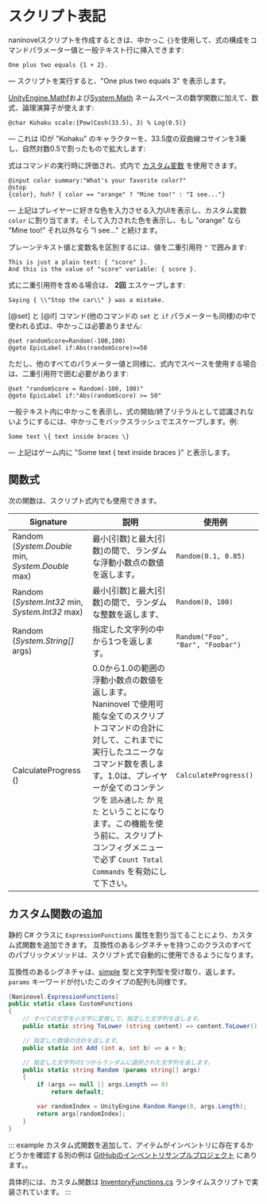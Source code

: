 ﻿# スクリプト表記

naninovelスクリプトを作成するときは、中かっこ `{}`を使用して、式の構成をコマンドパラメーター値と一般テキスト行に挿入できます:

```nani
One plus two equals {1 + 2}.
```

— スクリプトを実行すると、"One plus two equals 3" を表示します。

[UnityEngine.Mathf](https://docs.unity3d.com/ScriptReference/Mathf.html)および[System.Math](https://docs.microsoft.com/en-us/dotnet/api/system.math#methods) ネームスペースの数学関数に加えて、数式、論理演算子が使えます:

```nani
@char Kohaku scale:{Pow(Cosh(33.5), 3) % Log(0.5)}
```
— これは IDが "Kohaku" のキャラクターを、33.5度の双曲線コサインを3乗し、自然対数0.5で割ったもので拡大します:

式はコマンドの実行時に評価され、式内で [カスタム変数](/ja/guide/custom-variables.md) を使用できます。

```nani
@input color summary:"What's your favorite color?"
@stop
{color}, huh? { color == "orange" ? "Mine too!" : "I see..."}
```

— 上記はプレイヤーに好きな色を入力させる入力UIを表示し、カスタム変数 `color` に割り当てます。そして入力された色を表示し、もし "orange" なら "Mine too!" それ以外なら "I see..." と続けます。

プレーンテキスト値と変数名を区別するには、値を二重引用符 `"` で囲みます:

```nani
This is just a plain text: { "score" }.
And this is the value of "score" variable: { score }.
```
式に二重引用符を含める場合は、 **2回** エスケープします:

```nani
Saying { \\"Stop the car\\" } was a mistake.
```

[@set] と [@if] コマンド(他のコマンドの `set` と `if` パラメーターも同様)の中で使われる式は、中かっこは必要ありません:

```nani
@set randomScore=Random(-100,100)
@goto EpicLabel if:Abs(randomScore)>=50
```

ただし、他のすべてのパラメーター値と同様に、式内でスペースを使用する場合は、二重引用符で囲む必要があります:

```nani
@set "randomScore = Random(-100, 100)"
@goto EpicLabel if:"Abs(randomScore) >= 50"
```

一般テキスト内に中かっこを表示し、式の開始/終了リテラルとして認識されないようにするには、中かっこをバックスラッシュでエスケープします。例:

```nani
Some text \{ text inside braces \}
```

— 上記はゲーム内に "Some text { text inside braces }" と表示します。

## 関数式

次の関数は、スクリプト式内でも使用できます。

<div class="config-table">

Signature | 説明 | 使用例
--- | --- | ---
Random (*System.Double* min, *System.Double* max) | 最小[引数]と最大[引数]の間で、ランダムな浮動小数点の数値を返します。| `Random(0.1, 0.85)`
Random (*System.Int32* min, *System.Int32* max) | 最小[引数]と最大[引数]の間で、ランダムな整数を返します、 | `Random(0, 100)`
Random (*System.String[]* args) | 指定した文字列の中から1つを返します。 | `Random("Foo", "Bar", "Foobar")`
CalculateProgress () | 0.0から1.0の範囲の浮動小数点の数値を返します。Naninovel で使用可能な全てのスクリプトコマンドの合計に対して、これまでに実行したユニークなコマンド数を表します。1.0は、プレイヤーが全てのコンテンツを `読み通した` か `見た` ということになります。この機能を使う前に、スクリプトコンフィグメニューで必ず `Count Total Commands` を有効にして下さい。 | `CalculateProgress()`

</div>

## カスタム関数の追加

静的 C# クラスに `ExpressionFunctions` 属性を割り当てることにより、カスタム式関数を追加できます。 互換性のあるシグネチャを持つこのクラスのすべてのパブリックメソッドは、スクリプト式で自動的に使用できるようになります。

互換性のあるシグネチャは、[simple](https://docs.microsoft.com/en-us/dotnet/csharp/language-reference/keywords/value-types#simple-types) 型と文字列型を受け取り、返します。`params` キーワードが付いたこのタイプの配列も同様です。

```csharp
[Naninovel.ExpressionFunctions]
public static class CustomFunctions
{
	// すべての文字を小文字に変換して、指定した文字列を返します。
    public static string ToLower (string content) => content.ToLower();

    // 指定した数値の合計を返します。
    public static int Add (int a, int b) => a + b;

    // 指定した文字列の1つからランダムに選択された文字列を返します。
    public static string Random (params string[] args)
	{
		if (args == null || args.Length == 0)
			return default;

        var randomIndex = UnityEngine.Random.Range(0, args.Length);
		return args[randomIndex];
	}
}
```

::: example
カスタム式関数を追加して、アイテムがインベントリに存在するかどうかを確認する別の例は [GitHubのインベントリサンプルプロジェクト](https://github.com/Naninovel/Inventory) にあります。。

具体的には、カスタム関数は [InventoryFunctions.cs](https://github.com/Naninovel/Inventory/blob/master/Assets/NaninovelInventory/Runtime/InventoryFunctions.cs) ランタイムスクリプトで実装されています。
:::
